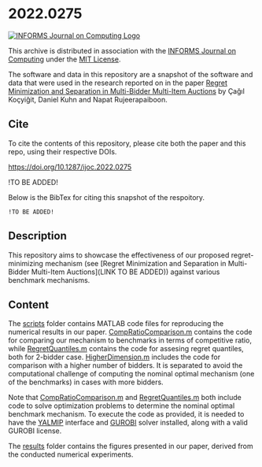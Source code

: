# 2022.0275

[![INFORMS Journal on Computing Logo](https://INFORMSJoC.github.io/logos/INFORMS_Journal_on_Computing_Header.jpg)](https://pubsonline.informs.org/journal/ijoc)

This archive is distributed in association with the [INFORMS Journal on
Computing](https://pubsonline.informs.org/journal/ijoc) under the [MIT License](LICENSE.txt).

The software and data in this repository are a snapshot of the software and data
that were used in the research reported on in the paper 
[Regret Minimization and Separation in Multi-Bidder Multi-Item Auctions](https://doi.org/10.1287/ijoc.2022.0275) by Çağıl Koçyiğit, Daniel Kuhn and Napat Rujeerapaiboon.

## Cite

To cite the contents of this repository, please cite both the paper and this repo, using their respective DOIs.

https://doi.org/10.1287/ijoc.2022.0275

!TO BE ADDED!

Below is the BibTex for citing this snapshot of the respoitory.

```
!TO BE ADDED!
```

## Description

This repository aims to showcase the effectiveness of our proposed regret-minimizing mechanism (see [Regret Minimization and Separation in Multi-Bidder Multi-Item Auctions](LINK TO BE ADDED)) against various benchmark mechanisms.

## Content

The [scripts](scripts) folder contains MATLAB code files for reproducing the numerical results in our paper. [CompRatioComparison.m](scripts/CompRatioComparison.m) contains the code for comparing our mechanism to benchmarks in terms of competitive ratio, while [RegretQuantiles.m](scripts/RegretQuantiles.m) contains the code for assesing regret quantiles, both for 2-bidder case. [HigherDimension.m](scripts/HigherDimension.m) includes the code for comparison with a higher number of bidders. It is separated to avoid the computational challenge of computing the nominal optimal mechanism (one of the benchmarks) in cases with more bidders. 

Note that [CompRatioComparison.m](scripts/CompRatioComparison.m) and [RegretQuantiles.m](scripts/RegretQuantiles.m) both include code to solve optimization problems to determine the nominal optimal benchmark mechanism. To execute the code as provided, it is needed to have the [YALMIP](https://yalmip.github.io/) interface and [GUROBI](https://www.gurobi.com/) solver installed, along with a valid GUROBI license.

The [results](results) folder contains the figures presented in our paper, derived from the conducted numerical experiments.

